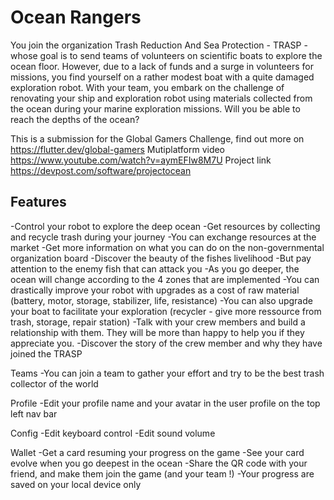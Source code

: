# Ocean Rangers

You join the organization Trash Reduction And Sea Protection - TRASP - whose goal is to send teams of volunteers on scientific boats to explore the ocean floor. However, due to a lack of funds and a surge in volunteers for missions, you find yourself on a rather modest boat with a quite damaged exploration robot. With your team, you embark on the challenge of renovating your ship and exploration robot using materials collected from the ocean during your marine exploration missions. Will you be able to reach the depths of the ocean?

This is a submission for the Global Gamers Challenge, find out more on https://flutter.dev/global-gamers
Mutiplatform video https://www.youtube.com/watch?v=aymEFIw8M7U
Project link https://devpost.com/software/projectocean

## Features

-Control your robot to explore the deep ocean
-Get resources by collecting and recycle trash during your journey 
-You can exchange resources at the market
-Get more information on what you can do on the non-governmental organization board
-Discover the beauty of the fishes livelihood
-But pay attention to the enemy fish that can attack you 
-As you go deeper, the ocean will change according to the 4 zones that are implemented
-You can drastically improve your robot with upgrades as a cost of raw material (battery, motor, storage, stabilizer, life, resistance)
-You can also upgrade your boat to facilitate your exploration (recycler - give more ressource from trash, storage, repair station)
-Talk with your crew members and build a relationship with them. They will be more than happy to help you if they appreciate you.
-Discover the story of the crew member and why they have joined the TRASP

Teams
-You can join a team to gather your effort and try to be the best trash collector of the world

Profile
-Edit your profile name and your avatar in the user profile on the top left nav bar

Config
-Edit keyboard control
-Edit sound volume

Wallet
-Get a card resuming your progress on the game
-See your card evolve when you go deepest in the ocean
-Share the QR code with your friend, and make them join the game (and your team !)
-Your progress are saved on your local device only
